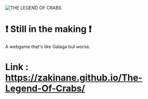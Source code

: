 ![THE LEGEND OF CRABS](https://github.com/Zakinane/The-Legend-Of-Crabs/assets/124632016/09ddf4a6-58ef-44f3-b2a2-09e8af2f5065)
# ❗ Still in the making ❗
 A webgame that's like Galaga but worse.
# Link : https://zakinane.github.io/The-Legend-Of-Crabs/
